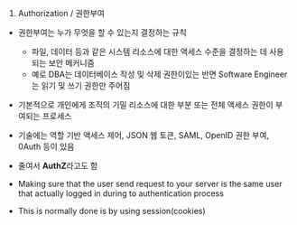 1. Authorization / 권한부여

-   권한부여는 누가 무엇을 할 수 있는지 결정하는 규칙
    -   파일, 데이터 등과 같은 시스템 리소스에 대한 액세스 수준을 결정하는 데 사용되는 보안 메커니즘
    -   예로 DBA는 데이터베이스 작성 및 삭제 권한이있는 반면 Software Engineer는 읽기 및 쓰기 권한만 주어짐


-   기본적으로 개인에게 조직의 기밀 리소스에 대한 부분 또는 전체 액세스 권한이 부여되는 프로세스

-   기술에는 역할 기반 액세스 제어, JSON 웹 토큰, SAML, OpenID 권한 부여, 0Auth 등이 있음


-   줄여서 **AuthZ**라고도 함

- Making sure that the user send request to your server is the same user that actually logged in during to authentication process

- This is normally done is by using session(cookies)